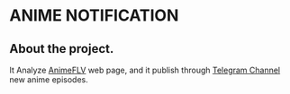 # ANIME NOTIFICATION

## About the project.

It Analyze [AnimeFLV](https://animeflv.net/) web page, and it publish through [Telegram Channel](https://t.me/animenotificacion) new anime episodes.